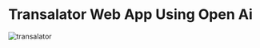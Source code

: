 # Transalator Web App Using Open Ai
![transalator](https://github.com/user-attachments/assets/b55fc609-2da0-4a3e-b863-9e54fcd6f5d7)
